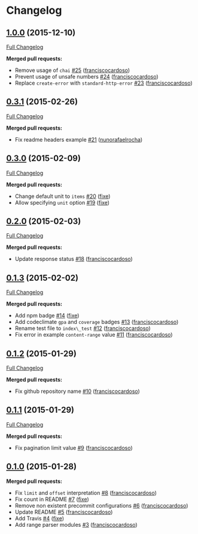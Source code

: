 # Changelog

## [1.0.0](https://github.com/seegno/koa-pagination/tree/1.0.0) (2015-12-10)
[Full Changelog](https://github.com/seegno/koa-pagination/compare/0.3.1...1.0.0)

**Merged pull requests:**

- Remove usage of `chai` [\#25](https://github.com/seegno/koa-pagination/pull/25) ([franciscocardoso](https://github.com/franciscocardoso))
- Prevent usage of unsafe numbers [\#24](https://github.com/seegno/koa-pagination/pull/24) ([franciscocardoso](https://github.com/franciscocardoso))
- Replace `create-error` with `standard-http-error` [\#23](https://github.com/seegno/koa-pagination/pull/23) ([franciscocardoso](https://github.com/franciscocardoso))

## [0.3.1](https://github.com/seegno/koa-pagination/tree/0.3.1) (2015-02-26)
[Full Changelog](https://github.com/seegno/koa-pagination/compare/0.3.0...0.3.1)

**Merged pull requests:**

- Fix readme headers example [\#21](https://github.com/seegno/koa-pagination/pull/21) ([nunorafaelrocha](https://github.com/nunorafaelrocha))

## [0.3.0](https://github.com/seegno/koa-pagination/tree/0.3.0) (2015-02-09)
[Full Changelog](https://github.com/seegno/koa-pagination/compare/0.2.0...0.3.0)

**Merged pull requests:**

- Change default unit to `items` [\#20](https://github.com/seegno/koa-pagination/pull/20) ([fixe](https://github.com/fixe))
- Allow specifying `unit` option [\#19](https://github.com/seegno/koa-pagination/pull/19) ([fixe](https://github.com/fixe))

## [0.2.0](https://github.com/seegno/koa-pagination/tree/0.2.0) (2015-02-03)
[Full Changelog](https://github.com/seegno/koa-pagination/compare/0.1.3...0.2.0)

**Merged pull requests:**

- Update response status [\#18](https://github.com/seegno/koa-pagination/pull/18) ([franciscocardoso](https://github.com/franciscocardoso))

## [0.1.3](https://github.com/seegno/koa-pagination/tree/0.1.3) (2015-02-02)
[Full Changelog](https://github.com/seegno/koa-pagination/compare/0.1.2...0.1.3)

**Merged pull requests:**

- Add npm badge [\#14](https://github.com/seegno/koa-pagination/pull/14) ([fixe](https://github.com/fixe))
- Add codeclimate `gpa` and `coverage` badges [\#13](https://github.com/seegno/koa-pagination/pull/13) ([franciscocardoso](https://github.com/franciscocardoso))
- Rename test file to `index\_test` [\#12](https://github.com/seegno/koa-pagination/pull/12) ([franciscocardoso](https://github.com/franciscocardoso))
- Fix error in example `content-range` value [\#11](https://github.com/seegno/koa-pagination/pull/11) ([franciscocardoso](https://github.com/franciscocardoso))

## [0.1.2](https://github.com/seegno/koa-pagination/tree/0.1.2) (2015-01-29)
[Full Changelog](https://github.com/seegno/koa-pagination/compare/0.1.1...0.1.2)

**Merged pull requests:**

- Fix github repository name [\#10](https://github.com/seegno/koa-pagination/pull/10) ([franciscocardoso](https://github.com/franciscocardoso))

## [0.1.1](https://github.com/seegno/koa-pagination/tree/0.1.1) (2015-01-29)
[Full Changelog](https://github.com/seegno/koa-pagination/compare/0.1.0...0.1.1)

**Merged pull requests:**

- Fix pagination limit value [\#9](https://github.com/seegno/koa-pagination/pull/9) ([franciscocardoso](https://github.com/franciscocardoso))

## [0.1.0](https://github.com/seegno/koa-pagination/tree/0.1.0) (2015-01-28)
**Merged pull requests:**

- Fix `limit` and `offset` interpretation [\#8](https://github.com/seegno/koa-pagination/pull/8) ([franciscocardoso](https://github.com/franciscocardoso))
- Fix count in README [\#7](https://github.com/seegno/koa-pagination/pull/7) ([fixe](https://github.com/fixe))
- Remove non existent precommit configurations [\#6](https://github.com/seegno/koa-pagination/pull/6) ([franciscocardoso](https://github.com/franciscocardoso))
- Update README [\#5](https://github.com/seegno/koa-pagination/pull/5) ([franciscocardoso](https://github.com/franciscocardoso))
- Add Travis [\#4](https://github.com/seegno/koa-pagination/pull/4) ([fixe](https://github.com/fixe))
- Add range parser modules [\#3](https://github.com/seegno/koa-pagination/pull/3) ([franciscocardoso](https://github.com/franciscocardoso))

